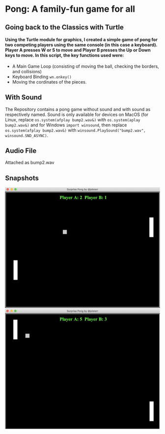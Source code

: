 # Pong: A family-fun game for all

## Going back to the Classics with Turtle
#### Using the Turtle module for graphics, I created a simple game of pong for two competing players using the same console (in this case a keyboard). Player A presses W or S to move and Player B presses the Up or Down keys to move. In this script, the key functions used were:
- A Main Game Loop (consisting of moving the ball, checking the borders, and collisions) 
- Keyboard Binding `wn.onkey()`
- Moving the cordinates of the pieces.
## With Sound
The Repository contains a pong game without sound and with sound as respectively named. Sound is only available for devices on MacOS (for Linux, replace `os.system(afplay bump2.wav&)` with `os.system(aplay bump2.wav&)` and for Windows `import winsound`, then replace `os.system(afplay bump2.wav&)` with `winsound.PlaySound("bump2.wav", winsound.SND_ASYNC)`.
## Audio File 
Attached as bump2.wav
## Snapshots 
![This is an image](https://github.com/jolsterr/Jolie-Plays-Pong/blob/main/snapshots/snapshot%201.png)
![This is an image](https://github.com/jolsterr/Jolie-Plays-Pong/blob/main/snapshots/snapshot%202.png)
